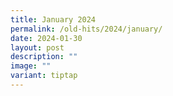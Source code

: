 ```yaml
---
title: January 2024
permalink: /old-hits/2024/january/
date: 2024-01-30
layout: post
description: ""
image: ""
variant: tiptap
---
```

<p></p>
